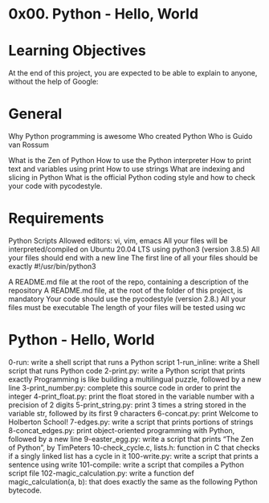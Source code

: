 # 0x00. Python - Hello, World

# Learning Objectives
At the end of this project, you are expected to be able to explain to anyone, without the help of Google:

# General
Why Python programming is awesome
Who created Python
Who is Guido van Rossum

What is the Zen of Python
How to use the Python interpreter
How to print text and variables using print
How to use strings
What are indexing and slicing in Python
What is the official Python coding style and how to check your code with pycodestyle.


# Requirements
Python Scripts
Allowed editors: vi, vim, emacs
All your files will be interpreted/compiled on Ubuntu 20.04 LTS using python3 (version 3.8.5)
All your files should end with a new line
The first line of all your files should be exactly #!/usr/bin/python3

A README.md file at the root of the repo, containing a description of the repository
A README.md file, at the root of the folder of this project, is mandatory
Your code should use the pycodestyle (version 2.8.)
All your files must be executable
The length of your files will be tested using wc


# Python - Hello, World
0-run: write a shell script that runs a Python script 
1-run_inline: write a Shell script that runs Python code 
2-print.py: write a Python script that prints exactly Programming is like building a multilingual puzzle, followed by a new line 
3-print_number.py: complete this source code in order to print the integer 
4-print_float.py: print the float stored in the variable number with a precision of 2 digits 
5-print_string.py: print 3 times a string stored in the variable str, followed by its first 9 characters 
6-concat.py: print Welcome to Holberton School! 
7-edges.py: write a script that prints portions of strings 
8-concat_edges.py: print object-oriented programming with Python, followed by a new line 
9-easter_egg.py: write a script that prints “The Zen of Python”, by TimPeters 
10-check_cycle.c, lists.h: function in C that checks if a singly linked list has a cycle in it 
100-write.py: write a script that prints a sentence using write 
101-compile: write a script that compiles a Python script file 
102-magic_calculation.py: write a function def magic_calculation(a, b): that does exactly the same as the following Python bytecode.
